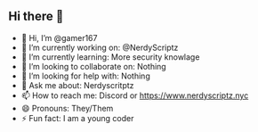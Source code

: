 ## Hi there 👋

<!--
**gamer167/gamer167** is a ✨ _special_ ✨ repository because its `README.md` (this file) appears on your GitHub profile.
-->


- 👋 Hi, I’m @gamer167
- 🔭 I’m currently working on: @NerdyScriptz
- 🌱 I’m currently learning: More security knowlage
- 👯 I’m looking to collaborate on: Nothing
- 🤔 I’m looking for help with: Nothing
- 💬 Ask me about: Nerdyscritptz
- 📫 How to reach me: Discord or https://www.nerdyscriptz.nyc
- 😄 Pronouns: They/Them
- ⚡ Fun fact: I am a young coder
